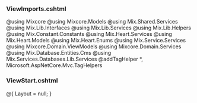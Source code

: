 ### ViewImports.cshtml
@using Mixcore
@using Mixcore.Models
@using Mix.Shared.Services
@using Mix.Lib.Interfaces
@using Mix.Lib.Services
@using Mix.Lib.Helpers
@using Mix.Constant.Constants
@using Mix.Heart.Services
@using Mix.Heart.Models
@using Mix.Heart.Enums
@using Mix.Service.Services
@using  Mixcore.Domain.ViewModels
@using  Mixcore.Domain.Services
@using Mix.Database.Entities.Cms
@using Mix.Services.Databases.Lib.Services
@addTagHelper *, Microsoft.AspNetCore.Mvc.TagHelpers


### ViewStart.cshtml
@{
    Layout = null;
}